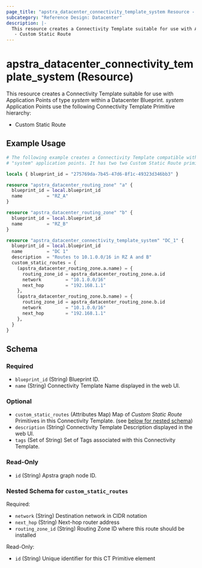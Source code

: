 ```yaml
---
page_title: "apstra_datacenter_connectivity_template_system Resource - terraform-provider-apstra"
subcategory: "Reference Design: Datacenter"
description: |-
  This resource creates a Connectivity Template suitable for use with Application Points of type system within a Datacenter Blueprint. system Application Points use the following Connectivity Template Primitive hierarchy:
   - Custom Static Route
---
```


# apstra_datacenter_connectivity_template_system (Resource)

This resource creates a Connectivity Template suitable for use with Application Points of type *system* within a Datacenter Blueprint. *system* Application Points use the following Connectivity Template Primitive hierarchy:
 - Custom Static Route


## Example Usage

```terraform
# The following example creates a Connectivity Template compatible with
# "system" application points. It has two two Custom Static Route primitives.

locals { blueprint_id = "275769da-7b45-47d6-8f1c-49323d346bb3" }

resource "apstra_datacenter_routing_zone" "a" {
  blueprint_id = local.blueprint_id
  name         = "RZ_A"
}

resource "apstra_datacenter_routing_zone" "b" {
  blueprint_id = local.blueprint_id
  name         = "RZ_B"
}

resource "apstra_datacenter_connectivity_template_system" "DC_1" {
  blueprint_id = local.blueprint_id
  name         = "DC 1"
  description  = "Routes to 10.1.0.0/16 in RZ A and B"
  custom_static_routes = {
    (apstra_datacenter_routing_zone.a.name) = {
      routing_zone_id = apstra_datacenter_routing_zone.a.id
      network         = "10.1.0.0/16"
      next_hop        = "192.168.1.1"
    },
    (apstra_datacenter_routing_zone.b.name) = {
      routing_zone_id = apstra_datacenter_routing_zone.b.id
      network         = "10.1.0.0/16"
      next_hop        = "192.168.1.1"
    },
  }
}
```

<!-- schema generated by tfplugindocs -->
## Schema

### Required

- `blueprint_id` (String) Blueprint ID.
- `name` (String) Connectivity Template Name displayed in the web UI.

### Optional

- `custom_static_routes` (Attributes Map) Map of *Custom Static Route* Primitives in this Connectivity Template. (see [below for nested schema](#nestedatt--custom_static_routes))
- `description` (String) Connectivity Template Description displayed in the web UI.
- `tags` (Set of String) Set of Tags associated with this Connectivity Template.

### Read-Only

- `id` (String) Apstra graph node ID.

<a id="nestedatt--custom_static_routes"></a>
### Nested Schema for `custom_static_routes`

Required:

- `network` (String) Destination network in CIDR notation
- `next_hop` (String) Next-hop router address
- `routing_zone_id` (String) Routing Zone ID where this route should be installed

Read-Only:

- `id` (String) Unique identifier for this CT Primitive element



